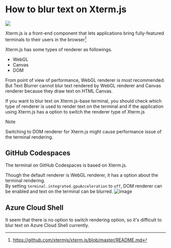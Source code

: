 # How to blur text on Xterm.js
[![](https://github.com/xtermjs/xterm.js/raw/master/logo-full.png)](https://xtermjs.org/)

Xterm.js is a front-end component that lets applications bring fully-featured terminals to their users in the browser[^1]

[^1]: https://github.com/xtermjs/xterm.js/blob/master/README.md

Xterm.js has some types of renderer as followings.
  - WebGL
  - Canvas
  - DOM

From point of view of performance, WebGL renderer is most recommended.
But Text Blurrer cannot blur text rendered by WebGL renderer and Canvas renderer because they draw text on HTML Canvas.

If you want to blur text on Xterm.js-base terminal, you should check which type of renderer is used to render text on the terminal and if the application using Xterm.js has a option to switch the renderer type of Xterm.js

> [!NOTE]
> Switching to DOM renderer for Xterm.js might cause performance issue of the terminal rendering.

## GitHub Codespaces
The terminal on GitHub Codespaces is based on Xterm.js.

Though the default renderer is WebGL renderer, it has a option about the terminal rendering.  
By setting `terminal.integrated.gpuAcceleration` to `off`, DOM renderer can be enabled and text on the terminal can be blurred.
![image](https://github.com/horihiro/TextBlurrer-ChromeExtension/assets/4566555/3165d94c-38ac-48e9-b4db-6bad845f153b)

## Azure Cloud Shell
It seem that there is no option to switch rendering option, so it's difficult to blur text on Azure Cloud Shell currently.